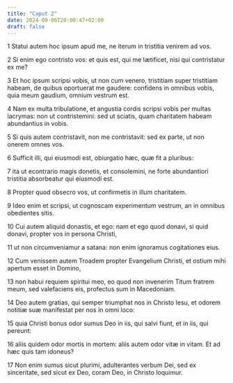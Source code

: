 ```yaml
---
title: "Caput 2"
date: 2024-09-06T20:00:47+02:00
draft: false
---
```



1 Statui autem hoc ipsum apud me, ne iterum in tristitia venirem ad vos.

2 Si enim ego contristo vos: et quis est, qui me lætificet, nisi qui contristatur ex me?

3 Et hoc ipsum scripsi vobis, ut non cum venero, tristitiam super tristitiam habeam, de quibus oportuerat me gaudere: confidens in omnibus vobis, quia meum gaudium, omnium vestrum est.

4 Nam ex multa tribulatione, et angustia cordis scripsi vobis per multas lacrymas: non ut contristemini: sed ut sciatis, quam charitatem habeam abundantius in vobis.

5 Si quis autem contristavit, non me contristavit: sed ex parte, ut non onerem omnes vos.

6 Sufficit illi, qui eiusmodi est, obiurgatio hæc, quæ fit a pluribus:

7 ita ut econtrario magis donetis, et consolemini, ne forte abundantiori tristitia absorbeatur qui eiusmodi est.

8 Propter quod obsecro vos, ut confirmetis in illum charitatem.

9 Ideo enim et scripsi, ut cognoscam experimentum vestrum, an in omnibus obedientes sitis.

10 Cui autem aliquid donastis, et ego: nam et ego quod donavi, si quid donavi, propter vos in persona Christi,

11 ut non circumveniamur a satana: non enim ignoramus cogitationes eius.

12 Cum venissem autem Troadem propter Evangelium Christi, et ostium mihi apertum esset in Domino,

13 non habui requiem spiritui meo, eo quod non invenerim Titum fratrem meum, sed valefaciens eis, profectus sum in Macedoniam.

14 Deo autem gratias, qui semper triumphat nos in Christo Iesu, et odorem notitiæ suæ manifestat per nos in omni loco:

15 quia Christi bonus odor sumus Deo in iis, qui salvi fiunt, et in iis, qui pereunt:

16 aliis quidem odor mortis in mortem: aliis autem odor vitæ in vitam. Et ad hæc quis tam idoneus?

17 Non enim sumus sicut plurimi, adulterantes verbum Dei, sed ex sinceritate, sed sicut ex Deo, coram Deo, in Christo loquimur.

